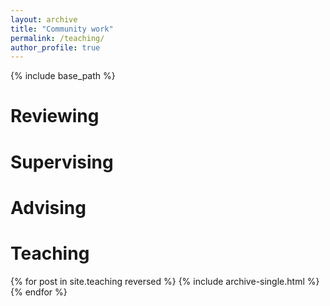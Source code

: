 ```yaml
---
layout: archive
title: "Community work"
permalink: /teaching/
author_profile: true
---
```


{% include base_path %}

Reviewing
===

Supervising
===

Advising
===

Teaching
===

{% for post in site.teaching reversed %}
  {% include archive-single.html %}
{% endfor %}
